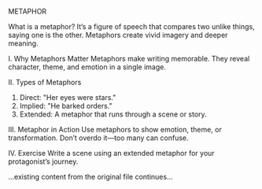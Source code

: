 METAPHOR

What is a metaphor? It’s a figure of speech that compares two unlike things, saying one is the other. Metaphors create vivid imagery and deeper meaning.

I. Why Metaphors Matter
Metaphors make writing memorable. They reveal character, theme, and emotion in a single image.

II. Types of Metaphors
1. Direct: "Her eyes were stars."
2. Implied: "He barked orders."
3. Extended: A metaphor that runs through a scene or story.

III. Metaphor in Action
Use metaphors to show emotion, theme, or transformation. Don’t overdo it—too many can confuse.

IV. Exercise
Write a scene using an extended metaphor for your protagonist’s journey.

...existing content from the original file continues...
